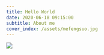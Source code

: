 ```yaml
---
title: Hello World
date: 2020-06-18 09:15:00
subtitle: About me
cover_index: /assets/mefengsuo.jpg
---
```



<img src="/assets/me1.jpg">
